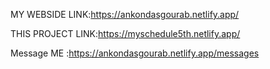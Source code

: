 MY WEBSIDE LINK:https://ankondasgourab.netlify.app/

THIS PROJECT LINK:https://myschedule5th.netlify.app/

 Message ME :https://ankondasgourab.netlify.app/messages
